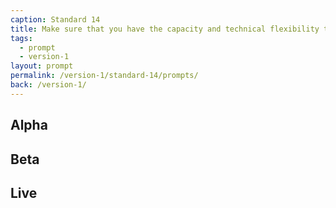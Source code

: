 ```yaml
---
caption: Standard 14
title: Make sure that you have the capacity and technical flexibility to update and improve the service on a very frequent basis.
tags:
  - prompt
  - version-1
layout: prompt
permalink: /version-1/standard-14/prompts/
back: /version-1/
---
```


## Alpha

## Beta

## Live
